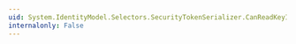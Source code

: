 ```yaml
---
uid: System.IdentityModel.Selectors.SecurityTokenSerializer.CanReadKeyIdentifierClause(System.Xml.XmlReader)
internalonly: False
---
```

